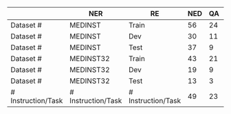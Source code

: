 |  | NER | RE | NED | QA | COREF | EE | TE | STS | TXTCLASS | TRANSL | SUM | TEXTPAIRCLASS | ALL |  |  |
| --- | --- | --- | --- | --- | --- | --- | --- | --- | --- | --- | --- | --- | --- | --- | --- |
| Dataset # | MEDINST | Train | 56 | 24 | 21 | 13 | 13 | 10 | 8 | 7 | 5 | 3 | 2 | 1 | 163 |
| Dataset # | MEDINST | Dev | 30 | 11 | 10 | 8 | 10 | 7 | 5 | 1 | 4 | 1 | 1 | - | 88 |
| Dataset # | MEDINST | Test | 37 | 9 | 12 | 10 | 2 | 1 | 8 | 1 | 5 | 1 | 1 | - | 87 |
| Dataset # | MEDINST32 | Train | 43 | 21 | 19 | 10 | 11 | 9 | 5 | 6 | 3 | 2 | 1 | 1 | 131 |
| Dataset # | MEDINST32 | Dev | 19 | 9 | 9 | 6 | 8 | 6 | 5 | - | 2 | - | - | - | 64 |
| Dataset # | MEDINST32 | Test | 13 | 3 | 2 | 3 | 2 | 1 | 3 | 1 | 2 | 1 | 1 | - | 32 |
| # Instruction/Task | # Instruction/Task | # Instruction/Task | 49 | 23 | 19 | 9 | 7 | 9 | 3 | 3 | 5 | 3 | 2 | 1 | 133 |
